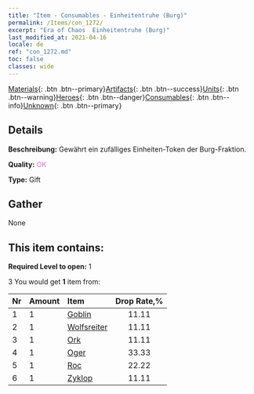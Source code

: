 ```yaml
---
title: "Item - Consumables - Einheitentruhe (Burg)"
permalink: /Items/con_1272/
excerpt: "Era of Chaos  Einheitentruhe (Burg)"
last_modified_at: 2021-04-16
locale: de
ref: "con_1272.md"
toc: false
classes: wide
---
```

 [Materials](/de/Items/){: .btn .btn--primary}[Artifacts](/de/Items/Artifacts/){: .btn .btn--success}[Units](/de/Items/Units/){: .btn .btn--warning}[Heroes](/de/Items/Heroes/){: .btn .btn--danger}[Consumables](/de/Items/Consumables/){: .btn .btn--info}[Unknown](/de/Items/Unknown/){: .btn .btn--primary}

## Details
 **Beschreibung:** Gewährt ein zufälliges Einheiten-Token der Burg-Fraktion.

 **Quality:** <span style="color: #DA70D6">OK</span>

 **Type:** Gift

## Gather

  None

## This item contains:

 **Required Level to open:** 1

 3 You would get **1** item  from:

  | Nr | Amount |     Item    | Drop Rate,% |
  |:---|:-------|:------------|:---------:|
  | 1 | 1 | [Goblin](/de/Items/unt_217/) | 11.11 | 
  | 2 | 1 | [Wolfsreiter](/de/Items/unt_218/) | 11.11 | 
  | 3 | 1 | [Ork](/de/Items/unt_219/) | 11.11 | 
  | 4 | 1 | [Oger](/de/Items/unt_220/) | 33.33 | 
  | 5 | 1 | [Roc](/de/Items/unt_221/) | 22.22 | 
  | 6 | 1 | [Zyklop](/de/Items/unt_222/) | 11.11 | 
